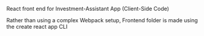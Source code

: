 React front end for Investment-Assistant App (Client-Side Code)

Rather than using a complex Webpack setup, Frontend folder
is made using the create react app CLI